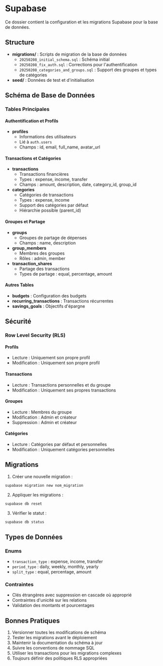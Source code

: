 # Supabase

Ce dossier contient la configuration et les migrations Supabase pour la base de données.

## Structure

- **migrations/** : Scripts de migration de la base de données
  - `20250208_initial_schema.sql` : Schéma initial
  - `20250208_fix_auth.sql` : Corrections pour l'authentification
  - `20250208_categories_and_groups.sql` : Support des groupes et types de catégories
- **seed/** : Données de test et d'initialisation

## Schéma de Base de Données

### Tables Principales

#### Authentification et Profils
- **profiles**
  - Informations des utilisateurs
  - Lié à `auth.users`
  - Champs : id, email, full_name, avatar_url

#### Transactions et Catégories
- **transactions**
  - Transactions financières
  - Types : expense, income, transfer
  - Champs : amount, description, date, category_id, group_id
- **categories**
  - Catégories de transactions
  - Types : expense, income
  - Support des catégories par défaut
  - Hiérarchie possible (parent_id)

#### Groupes et Partage
- **groups**
  - Groupes de partage de dépenses
  - Champs : name, description
- **group_members**
  - Membres des groupes
  - Rôles : admin, member
- **transaction_shares**
  - Partage des transactions
  - Types de partage : equal, percentage, amount

#### Autres Tables
- **budgets** : Configuration des budgets
- **recurring_transactions** : Transactions récurrentes
- **savings_goals** : Objectifs d'épargne

## Sécurité

### Row Level Security (RLS)

#### Profils
- Lecture : Uniquement son propre profil
- Modification : Uniquement son propre profil

#### Transactions
- Lecture : Transactions personnelles et du groupe
- Modification : Uniquement ses propres transactions

#### Groupes
- Lecture : Membres du groupe
- Modification : Admin et créateur
- Suppression : Admin et créateur

#### Catégories
- Lecture : Catégories par défaut et personnelles
- Modification : Uniquement catégories personnelles

## Migrations

1. Créer une nouvelle migration :
```bash
supabase migration new nom_migration
```

2. Appliquer les migrations :
```bash
supabase db reset
```

3. Vérifier le statut :
```bash
supabase db status
```

## Types de Données

### Enums
- `transaction_type` : expense, income, transfer
- `period_type` : daily, weekly, monthly, yearly
- `split_type` : equal, percentage, amount

### Contraintes
- Clés étrangères avec suppression en cascade où approprié
- Contraintes d'unicité sur les relations
- Validation des montants et pourcentages

## Bonnes Pratiques

1. Versionner toutes les modifications de schéma
2. Tester les migrations avant le déploiement
3. Maintenir la documentation du schéma à jour
4. Suivre les conventions de nommage SQL
5. Utiliser les transactions pour les migrations complexes
6. Toujours définir des politiques RLS appropriées
